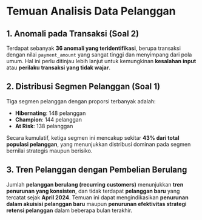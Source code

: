# Temuan Analisis Data Pelanggan

## 1. Anomali pada Transaksi (Soal 2)
Terdapat sebanyak **36 anomali yang teridentifikasi**, berupa transaksi dengan nilai `payment_amount` yang sangat tinggi dan menyimpang dari pola umum. Hal ini perlu ditinjau lebih lanjut untuk kemungkinan **kesalahan input** atau **perilaku transaksi yang tidak wajar**.

## 2. Distribusi Segmen Pelanggan (Soal 1)
Tiga segmen pelanggan dengan proporsi terbanyak adalah:
- **Hibernating**: 148 pelanggan  
- **Champion**: 144 pelanggan  
- **At Risk**: 138 pelanggan  

Secara kumulatif, ketiga segmen ini mencakup sekitar **43% dari total populasi pelanggan**, yang menunjukkan distribusi dominan pada segmen bernilai strategis maupun berisiko.

## 3. Tren Pelanggan dengan Pembelian Berulang
Jumlah **pelanggan berulang (recurring customers)** menunjukkan **tren penurunan yang konsisten**, dan tidak terdapat **pelanggan baru** yang tercatat sejak **April 2024**. Temuan ini dapat mengindikasikan **penurunan dalam akuisisi pelanggan baru** maupun **penurunan efektivitas strategi retensi pelanggan** dalam beberapa bulan terakhir.
